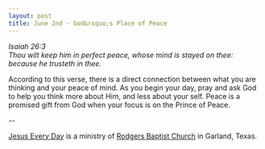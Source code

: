 ```yaml
---
layout: post
title: June 2nd - God&rsquo;s Place of Peace
---
```


_Isaiah 26:3  
Thou wilt keep him in perfect peace, whose mind is stayed on thee:
because he trusteth in thee._

According to this verse, there is a direct connection between what
you are thinking and your peace of mind. As you begin your day, pray
and ask God to help you think more about Him, and less about your
self. Peace is a promised gift from God when your focus is on the
Prince of Peace.

 --

<a href=http://jesuseveryday.net>Jesus Every Day</a> is a ministry of <a href=http://rodgersbaptist.net>Rodgers Baptist Church</a> in Garland, Texas.
